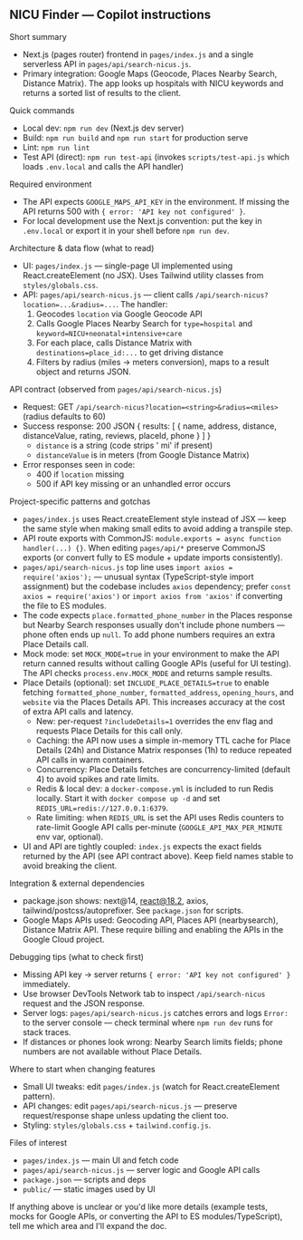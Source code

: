 ## NICU Finder — Copilot instructions

Short summary
- Next.js (pages router) frontend in `pages/index.js` and a single serverless API in `pages/api/search-nicus.js`.
- Primary integration: Google Maps (Geocode, Places Nearby Search, Distance Matrix). The app looks up hospitals with NICU keywords and returns a sorted list of results to the client.

Quick commands
- Local dev: `npm run dev` (Next.js dev server)
- Build: `npm run build` and `npm run start` for production serve
- Lint: `npm run lint`
 - Test API (direct): `npm run test-api` (invokes `scripts/test-api.js` which loads `.env.local` and calls the API handler)

Required environment
- The API expects `GOOGLE_MAPS_API_KEY` in the environment. If missing the API returns 500 with `{ error: 'API key not configured' }`.
- For local development use the Next.js convention: put the key in `.env.local` or export it in your shell before `npm run dev`.

Architecture & data flow (what to read)
- UI: `pages/index.js` — single-page UI implemented using React.createElement (no JSX). Uses Tailwind utility classes from `styles/globals.css`.
- API: `pages/api/search-nicus.js` — client calls `/api/search-nicus?location=...&radius=...`. The handler:
  1. Geocodes `location` via Google Geocode API
  2. Calls Google Places Nearby Search for `type=hospital` and `keyword=NICU+neonatal+intensive+care`
  3. For each place, calls Distance Matrix with `destinations=place_id:...` to get driving distance
  4. Filters by radius (miles -> meters conversion), maps to a result object and returns JSON.

API contract (observed from `pages/api/search-nicus.js`)
- Request: GET `/api/search-nicus?location=<string>&radius=<miles>` (radius defaults to 60)
- Success response: 200 JSON { results: [ { name, address, distance, distanceValue, rating, reviews, placeId, phone } ] }
  - `distance` is a string (code strips ' mi' if present)
  - `distanceValue` is in meters (from Google Distance Matrix)
- Error responses seen in code:
  - 400 if `location` missing
  - 500 if API key missing or an unhandled error occurs

Project-specific patterns and gotchas
- `pages/index.js` uses React.createElement style instead of JSX — keep the same style when making small edits to avoid adding a transpile step.
- API route exports with CommonJS: `module.exports = async function handler(...) {}`. When editing `pages/api/*` preserve CommonJS exports (or convert fully to ES module + update imports consistently).
- `pages/api/search-nicus.js` top line uses `import axios = require('axios');` — unusual syntax (TypeScript-style import assignment) but the codebase includes `axios` dependency; prefer `const axios = require('axios')` or `import axios from 'axios'` if converting the file to ES modules.
- The code expects `place.formatted_phone_number` in the Places response but Nearby Search responses usually don't include phone numbers — phone often ends up `null`. To add phone numbers requires an extra Place Details call.
- Mock mode: set `MOCK_MODE=true` in your environment to make the API return canned results without calling Google APIs (useful for UI testing). The API checks `process.env.MOCK_MODE` and returns sample results.
- Place Details (optional): set `INCLUDE_PLACE_DETAILS=true` to enable fetching `formatted_phone_number`, `formatted_address`, `opening_hours`, and `website` via the Places Details API. This increases accuracy at the cost of extra API calls and latency.
  - New: per-request `?includeDetails=1` overrides the env flag and requests Place Details for this call only.
  - Caching: the API now uses a simple in-memory TTL cache for Place Details (24h) and Distance Matrix responses (1h) to reduce repeated API calls in warm containers.
  - Concurrency: Place Details fetches are concurrency-limited (default 4) to avoid spikes and rate limits.
   - Redis & local dev: a `docker-compose.yml` is included to run Redis locally. Start it with `docker compose up -d` and set `REDIS_URL=redis://127.0.0.1:6379`.
   - Rate limiting: when `REDIS_URL` is set the API uses Redis counters to rate-limit Google API calls per-minute (`GOOGLE_API_MAX_PER_MINUTE` env var, optional).
- UI and API are tightly coupled: `index.js` expects the exact fields returned by the API (see API contract above). Keep field names stable to avoid breaking the client.

Integration & external dependencies
- package.json shows: next@14, react@18.2, axios, tailwind/postcss/autoprefixer. See `package.json` for scripts.
- Google Maps APIs used: Geocoding API, Places API (nearbysearch), Distance Matrix API. These require billing and enabling the APIs in the Google Cloud project.

Debugging tips (what to check first)
- Missing API key -> server returns `{ error: 'API key not configured' }` immediately.
- Use browser DevTools Network tab to inspect `/api/search-nicus` request and the JSON response.
- Server logs: `pages/api/search-nicus.js` catches errors and logs `Error:` to the server console — check terminal where `npm run dev` runs for stack traces.
- If distances or phones look wrong: Nearby Search limits fields; phone numbers are not available without Place Details.

Where to start when changing features
- Small UI tweaks: edit `pages/index.js` (watch for React.createElement pattern).
- API changes: edit `pages/api/search-nicus.js` — preserve request/response shape unless updating the client too.
- Styling: `styles/globals.css` + `tailwind.config.js`.

Files of interest
- `pages/index.js` — main UI and fetch code
- `pages/api/search-nicus.js` — server logic and Google API calls
- `package.json` — scripts and deps
- `public/` — static images used by UI

If anything above is unclear or you'd like more details (example tests, mocks for Google APIs, or converting the API to ES modules/TypeScript), tell me which area and I'll expand the doc.
